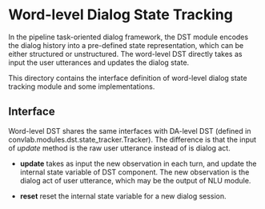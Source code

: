 # Word-level Dialog State Tracking

In the pipeline task-oriented dialog framework, the DST module encodes
the dialog history into a pre-defined state representation, which can be
either structured or unstructured.
The word-level DST directly takes as input the user utterances and updates
the dialog state.

This directory contains the interface definition of word-level dialog state
tracking module and some implementations.

## Interface

Word-level DST shares the same interfaces with DA-level DST
(defined in convlab.modules.dst.state_tracker.Tracker). The difference is
that the input of *update* method is the raw user utterance instead of
is dialog act.

- **update** takes as input the new observation in each turn, and update
the internal state variable of DST component. The new observation is the
dialog act of user utterance, which may be the output of NLU module.

- **reset**  reset the internal state variable for a new dialog session.